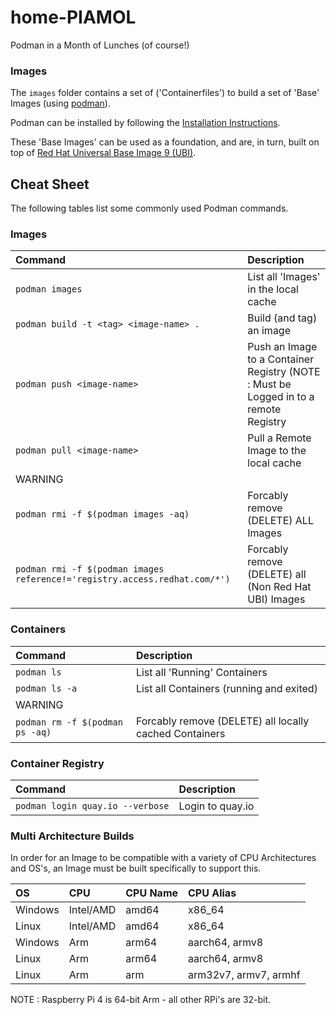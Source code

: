 # home-PIAMOL
Podman in a Month of Lunches (of course!)

### Images
The `images` folder contains a set of ('Containerfiles') to build a set of 'Base' Images (using [podman](https://podman.io/)).

Podman can be installed by following the [Installation Instructions](https://podman.io/docs/installation).

These 'Base Images' can be used as a foundation, and are, in turn, built on top of [Red Hat Universal Base Image 9 (UBI)](https://catalog.redhat.com/software/containers/search?p=1&product_listings_names=Red%20Hat%20Universal%20Base%20Image%209).

## Cheat Sheet
The following tables list some commonly used Podman commands.

### Images

| Command                                   | Description |
| :---                                      | :--- |
| `podman images`                           | List all 'Images' in the local cache |
| `podman build -t <tag> <image-name> .`    | Build (and tag) an image |
| `podman push <image-name>`                | Push an Image to a Container Registry (NOTE : Must be Logged in to a remote Registry |
| `podman pull <image-name>`                | Pull a Remote Image to the local cache |
| WARNING                                   | |
| `podman rmi -f $(podman images -aq)`      | Forcably remove (DELETE) ALL Images |
| `podman rmi -f $(podman images reference!='registry.access.redhat.com/*')` | Forcably remove (DELETE) all (Non Red Hat UBI) Images |

### Containers

| Command           | Description                               |
| :---              | :---                                      |
| `podman ls`       | List all 'Running' Containers             |
| `podman ls -a`    | List all Containers (running and exited)  |
| WARNING           |                                           |
| `podman rm -f $(podman ps -aq)` | Forcably remove (DELETE) all locally cached Containers |

### Container Registry
| Command                           | Description       |
| :---                              | :---              |
| `podman login quay.io --verbose`  | Login to quay.io  |

### Multi Architecture Builds

In order for an Image to be compatible with a variety of CPU Architectures and OS's, an Image must be built specifically to support this.

| OS        | CPU       | CPU Name  | CPU Alias             |
| :---      | :---      | :---      | :---                  |
| Windows   | Intel/AMD | amd64     | x86_64                |
| Linux     | Intel/AMD | amd64     | x86_64                |
| Windows   | Arm       | arm64     | aarch64, armv8        |
| Linux     | Arm       | arm64     | aarch64, armv8        |
| Linux     | Arm       | arm       | arm32v7, armv7, armhf |


NOTE : Raspberry Pi 4 is 64-bit Arm - all other RPi's are 32-bit.